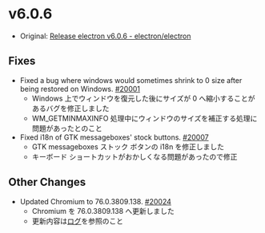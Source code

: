 # v6.0.6

- Original: [Release electron v6.0.6 - electron/electron](https://github.com/electron/electron/releases/tag/v6.0.6)

## Fixes

- Fixed a bug where windows would sometimes shrink to 0 size after being restored on Windows. [#20001](https://github.com/electron/electron/pull/20001)
  - Windows 上でウィンドウを復元した後にサイズが 0 へ縮小することがあるバグを修正しました
   - WM_GETMINMAXINFO 処理中にウィンドウのサイズを補正する処理に問題があったとのこと
- Fixed i18n of GTK messageboxes' stock buttons. [#20007](https://github.com/electron/electron/pull/20007)
  - GTK messageboxes ストック ボタンの i18n を修正しました
  - キーボード ショートカットがおかしくなる問題があったので修正

## Other Changes

- Updated Chromium to 76.0.3809.138. [#20024](https://github.com/electron/electron/pull/20024)
  - Chromium を 76.0.3809.138 へ更新しました
  - 更新内容は[ログ](https://chromium.googlesource.com/chromium/src/+log/76.0.3809.137..76.0.3809.138?n=10000&pretty=fuller)を参照のこと
